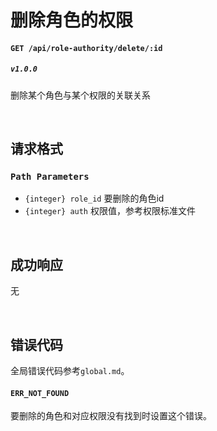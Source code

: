 # 删除角色的权限

#### ```GET /api/role-authority/delete/:id```
##### ```v1.0.0```

删除某个角色与某个权限的关联关系

<br />

## 请求格式
### ```Path Parameters```
* ```{integer} role_id``` 要删除的角色id
* ```{integer} auth``` 权限值，参考权限标准文件

<br />

## 成功响应
无

<br />

## 错误代码
全局错误代码参考```global.md```。

#### ```ERR_NOT_FOUND```
要删除的角色和对应权限没有找到时设置这个错误。